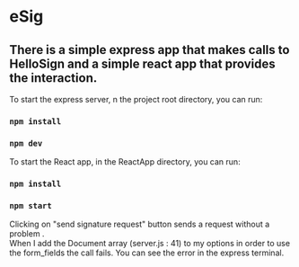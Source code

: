 # eSig

## There is a simple express app that makes calls to HelloSign and a simple react app that provides the interaction.

To start the express server, n the project root directory, you can run:
### `npm install`
### `npm dev`

To start the React app, in the ReactApp directory, you can run:
### `npm install`
### `npm start`

Clicking on "send signature request" button sends a request without a problem .<br />
When I add the Document array (server.js : 41) to my options in order to use the form_fields the call fails. You can see the error in the express terminal.
